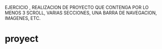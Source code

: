 EJERCICIO , REALIZACION DE PROYECTO QUE CONTENGA POR LO MENOS 3 SCROLL, VARIAS SECCIONES, UNA BARRA DE NAVEGACION, IMAGENES, ETC.
# proyect


